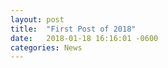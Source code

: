 ```yaml
---
layout: post
title:  "First Post of 2018"
date:   2018-01-18 16:16:01 -0600
categories: News
---
```


